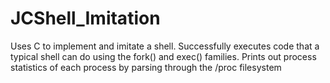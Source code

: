 # JCShell_Imitation

Uses C to implement and imitate a shell.
Successfully executes code that a typical shell can do using the fork() and exec() families.
Prints out process statistics of each process by parsing through the /proc filesystem
